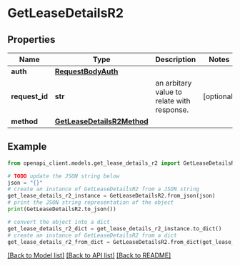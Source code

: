 # GetLeaseDetailsR2


## Properties

Name | Type | Description | Notes
------------ | ------------- | ------------- | -------------
**auth** | [**RequestBodyAuth**](RequestBodyAuth.md) |  | 
**request_id** | **str** | an arbitary value to relate with response. | [optional] 
**method** | [**GetLeaseDetailsR2Method**](GetLeaseDetailsR2Method.md) |  | 

## Example

```python
from openapi_client.models.get_lease_details_r2 import GetLeaseDetailsR2

# TODO update the JSON string below
json = "{}"
# create an instance of GetLeaseDetailsR2 from a JSON string
get_lease_details_r2_instance = GetLeaseDetailsR2.from_json(json)
# print the JSON string representation of the object
print(GetLeaseDetailsR2.to_json())

# convert the object into a dict
get_lease_details_r2_dict = get_lease_details_r2_instance.to_dict()
# create an instance of GetLeaseDetailsR2 from a dict
get_lease_details_r2_from_dict = GetLeaseDetailsR2.from_dict(get_lease_details_r2_dict)
```
[[Back to Model list]](../README.md#documentation-for-models) [[Back to API list]](../README.md#documentation-for-api-endpoints) [[Back to README]](../README.md)


